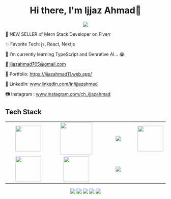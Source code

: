 <body>
  <div align="center">
    <h1> Hi there, I'm Ijjaz Ahmad👋</h1>
  </div>
<p align="center">
<a href="#"><img src="https://readme-typing-svg.herokuapp.com/?lines=Mern+Stack+Developer&font=Roboto&size=26&duration=3500&pause=500&center=true&width=500&height=50&color=eab676"></a>

💸 NEW SELLER of Mern Stack Developer on Fiverr

✨ Favorite Tech: js, React, Nextjs

📓 I’m currently learning TypeScript and Genrative AI... 😭

📧 ijjazahmad705@gmail.com

🎨 Portfolio: https://ijjazahmad11.web.app/

💼 LinkedIn: www.linkedin.com/in/ijjazahmad

📷 Instagram : www.instagram.com/ch_ijjazahmad
 
<h2>Tech Stack</h2>

<table width="100">
<tr>
 <td align='center' width="200">
        <img src="https://github.com/abranhe/programming-languages-logos/blob/master/src/javascript/javascript.svg" width="80">
    </td>
 <td align='center' width="200">
        <img src="https://fiverr-res.cloudinary.com/npm-assets/layout-server/fiverr-og-logo.5fd6463.png" width="100">
    </td>
 <td align='center' width="200">
        <img src="https://www.vectorlogo.zone/logos/reactjs/reactjs-ar21.svg">
    </td>
    <td align='center'>
        <img src="https://upload.wikimedia.org/wikipedia/commons/thumb/3/38/HTML5_Badge.svg/600px-HTML5_Badge.svg.png"  width="80">
    </td>
 
</tr>
 
<tr>
    <td align='center'>
        <img src="https://upload.wikimedia.org/wikipedia/commons/thumb/4/4c/Typescript_logo_2020.svg/1200px-Typescript_logo_2020.svg.png" width="80">
    </td>
    <td align='center'>
        <img src="https://www.linkpicture.com/q/OpenAI-ChatGPT-5-Logo-Vector.svg.png"  width="80">
    </td>
    <td align='center'>
        <img src="https://www.linkpicture.com/q/download_193.jpg">
    </td>
   
</tr>

    
</table>
</p>
<p align="center">
<a href="#"><img src="https://img.shields.io/badge/ijjazahmad-0077B5?style=for-the-badge&logo=linkedin&logoColor=white"/></a>
<a href="mailto:ijjazahmad705@gmail.com"><img src="https://img.shields.io/badge/ijjazahmad-D14836?style=for-the-badge&logo=gmail&logoColor=white"/></a>
<a href="#"><img src="https://img.shields.io/badge/-@ijjazahmad-E4405F?style=for-the-badge&logo=instagram&logoColor=white"/></a>
<a href="#"><img src="https://img.shields.io/badge/ijjazahmad-00B2FF?style=for-the-badge&logo=messenger&logoColor=white"/></a>
<a href="#"><img src="https://img.shields.io/badge/ijjazahmad-1DA1F2?style=for-the-badge&logo=twitter&logoColor=white"/></a>
 </p>
 
<br>

